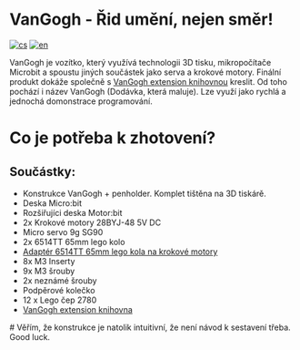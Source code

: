 # VanGogh - Řid umění, nejen směr!
[![cs](https://img.shields.io/badge/lang-cs-red)](https://github.com/pslib-cz/2022-p2a-mme-pppp-Pixelgon/blob/main/README.cs.md)
[![en](https://img.shields.io/badge/lang-en-blue)](https://github.com/pslib-cz/2022-p2a-mme-pppp-Pixelgon/blob/main/README.md)

VanGogh je vozítko, který využívá technologii 3D tisku, mikropočítače Microbit a spoustu jiných součástek jako serva a krokové motory. Finální produkt dokáže společně s <a href="https://github.com/Pixelgon/pxt-pixelgon-example">VanGogh extension knihovnou</a> kreslit. Od toho pochází i název VanGogh (Dodávka, která maluje). Lze využí jako rychlá a jednochá domonstrace programování.

# Co je potřeba k zhotovení?
## Součástky:
<ul>
  <li>Konstrukce VanGogh + penholder. Komplet tištěna na 3D tiskárě.</li>
  <li>Deska Micro:bit</li>
  <li>Rozšiřujíci deska Motor:bit</li>
  <li>2x Krokové motory 28BYJ-48 5V DC</li>
  <li>Micro servo 9g SG90</li>
  <li>2x 6514TT 65mm lego kolo</li>
  <li><a href="https://www.printables.com/cs/model/459596-connection-hub-for-28byj-48-stepper">Adaptér 6514TT 65mm lego kola na krokové motory</a></li>
  <li>8x M3 Inserty</li>
  <li>9x M3 šrouby</li>
  <li>2x neznámé šrouby</li>
  <li>Podpěrové kolečko</li>
  <li>12 x Lego čep 2780</li>
  <li><a href="https://github.com/Pixelgon/pxt-pixelgon-example">VanGogh extension knihovna</a></li>
</ul>
# Věřím, že konstrukce je natolik intuitivní, že není návod k sestavení třeba. Good luck.
